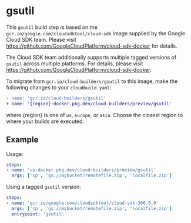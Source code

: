 # gsutil

This `gsutil` build step is based on the
`gcr.io/google.com/cloudsdktool/cloud-sdk` image supplied by the Google Cloud
SDK team.  Please visit https://github.com/GoogleCloudPlatform/cloud-sdk-docker
for details.

The Cloud SDK team additionally supports multiple tagged versions of `gsutil`
across multiple platforms. For details, please visit
https://github.com/GoogleCloudPlatform/cloud-sdk-docker.

To migrate from `gcr.io/cloud-builders/gsutil` to this image, make the following
changes to your `cloudbuild.yaml`:

```diff
- name: 'gcr.io/cloud-builders/gsutil'
+ name: '{region}-docker.pkg.dev/cloud-builders/preview/gsutil'
```

where {region} is one of `us`, `europe`, or `asia`. Choose the closest region to
where your builds are executed.

## Example

Usage:

```yaml
steps:
- name: 'us-docker.pkg.dev/cloud-builders/preview/gsutil'
  args: ['cp', 'gs://mybucket/remotefile.zip', 'localfile.zip']
```

Using a tagged `gsutil` version:
```yaml
steps:
- name: 'gcr.io/google.com/cloudsdktool/cloud-sdk:300.0.0'
  args: ['cp', 'gs://mybucket/remotefile.zip', 'localfile.zip']
  entrypoint: 'gsutil'
```
